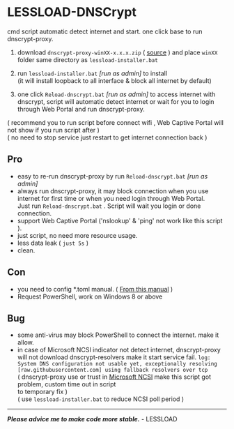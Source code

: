 # LESSLOAD-DNSCrypt

cmd script automatic detect internet and start. one click base to run dnscrypt-proxy.

1. download `dnscrypt-proxy-winXX-x.x.x.zip` ( [source](https://github.com/DNSCrypt/dnscrypt-proxy/releases/) ) and place `winXX` folder same directory as `lessload-installer.bat`

2. run `lessload-installer.bat` _[run as admin]_ to install <br/>(it will install loopback to all interface & block all internet by default)

3. one click `Reload-dnscrypt.bat` _[run as admin]_ to access internet with dnscrypt, script will automatic detect internet or wait for you to login through Web Portal and run dnscrypt-proxy.

( recommend you to run script before connect wifi , Web Captive Portal will not show if you run script after )<br/>
( no need to stop service just restart to get internet connection back )



## Pro
- easy to re-run dnscrypt-proxy by run `Reload-dnscrypt.bat` _[run as admin]_
- always run dnscrypt-proxy, it may block connection when you use internet for first time or when you need login through Web Portal. <br/>Just run `Reload-dnscrypt.bat` . Script will wait you login or done connection.
- support Web Captive Portal ('nslookup' & 'ping' not work like this script ).
- just script, no need more resource usage.
- less data leak ( `just 5s` )
- clean.

## Con
- you need to config *.toml manual. ( [From this manual](https://github.com/DNSCrypt/dnscrypt-proxy/wiki/Configuration) )
- Request PowerShell, work on Windows 8 or above

## Bug
- some anti-virus may block PowerShell to connect the internet. make it allow.
- in case of Microsoft NCSI indicator not detect internet, dnscrypt-proxy will not download dnscrypt-resolvers make it start service fail.
  `log: System DNS configuration not usable yet, exceptionally resolving [raw.githubusercontent.com] using fallback resolvers over tcp`<br/>
  ( dnscrypt-proxy use or trust in [Microsoft NCSI](https://answers.microsoft.com/en-us/windows/forum/windows_10-networking/network-connection-status-indicator-ncsi-showing/02664ddf-4eac-449a-8318-bdae1a5bad3d) make this script got problem, custom time out in script<br/>to temporary fix )<br/>
  ( use `lessload-installer.bat` to reduce NCSI poll period )

------------------------------------------
***Please advice me to make code more stable.***  - LESSLOAD
